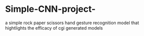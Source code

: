# Simple-CNN-project-
a simple rock paper scissors hand gesture recognition model that hightlights the efficacy of cgi generated models
